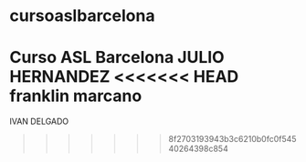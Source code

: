 cursoaslbarcelona
=================

Curso ASL Barcelona
JULIO HERNANDEZ
<<<<<<< HEAD
franklin marcano
=======
IVAN DELGADO
>>>>>>> 8f2703193943b3c6210b0fc0f54540264398c854

